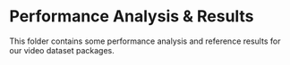 # Performance Analysis & Results

This folder contains some performance analysis and reference results for our video dataset packages.

